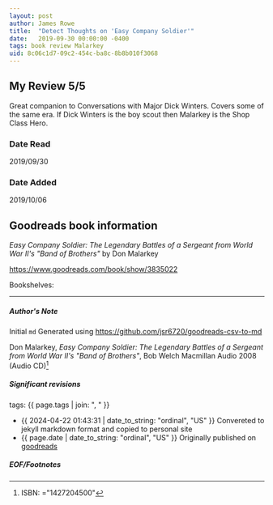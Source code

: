 ```yaml
---
layout: post
author: James Rowe
title:  "Detect Thoughts on 'Easy Company Soldier'"
date:   2019-09-30 00:00:00 -0400
tags: book review Malarkey 
uid: 8c06c1d7-09c2-454c-ba8c-8b8b010f3068
---
```


<!-- highly dependent on how you personally use jekyll templates, and how you want this to show up -->
<!-- escape any jekyll keys with double brackets -->

## My Review 5/5

Great companion to Conversations with Major Dick Winters. Covers some of the same era. If Dick Winters is the boy scout then Malarkey is the Shop Class Hero.

### Date Read
2019/09/30

### Date Added
2019/10/06

## Goodreads book information

*Easy Company Soldier: The Legendary Battles of a Sergeant from World War II's "Band of Brothers"* by Don Malarkey

https://www.goodreads.com/book/show/3835022

Bookshelves: 

---

##### Author's Note

Initial `md` Generated using https://github.com/jsr6720/goodreads-csv-to-md

Don Malarkey, *Easy Company Soldier: The Legendary Battles of a Sergeant from World War II's "Band of Brothers"*, Bob Welch Macmillan Audio 2008 (Audio CD)[^1]

##### Significant revisions

tags: {{ page.tags | join: ", " }} <!-- todo move this somewhere -->

- {{ 2024-04-22 01:43:31 | date_to_string: "ordinal", "US" }} Convereted to jekyll markdown format and copied to personal site
- {{ page.date | date_to_string: "ordinal", "US" }} Originally published on [goodreads](https://www.goodreads.com)

##### EOF/Footnotes

[^1]: ISBN: ="1427204500"